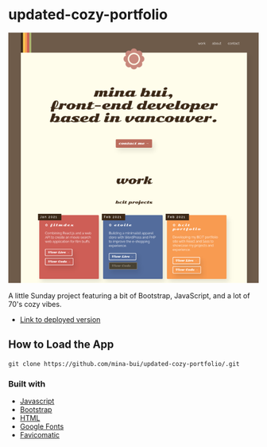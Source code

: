 # updated-cozy-portfolio

![picture](/readme-shot.png)

A little Sunday project featuring a bit of Bootstrap, JavaScript, and a lot of 70's cozy vibes. 

* [Link to deployed version](https://minabui.com/)

## How to Load the App

```
git clone https://github.com/mina-bui/updated-cozy-portfolio/.git
```

### Built with

* [Javascript](https://www.javascript.com/)
* [Bootstrap](https://getbootstrap.com/)
* [HTML](https://html.spec.whatwg.org/)
* [Google Fonts](https://fonts.google.com/)
* [Favicomatic](https://favicomatic.com/)
